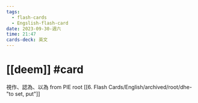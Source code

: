```yaml
---
tags:
  - flash-cards
  - Engslish-flash-card
date: 2023-09-30-週六
time: 21:47
cards-deck: 英文
---
```


# [[deem]] #card 
視作、認為、以為
from PIE root [[6. Flash Cards/English/archived/root/dhe- "to set, put"]]